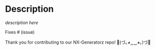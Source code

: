 # Description

*description here*

Fixes # (issue)

Thank you for contributing to our NX-Generatorz repo!
:rocket:(づ｡◕‿‿◕｡)づ:rocket:

